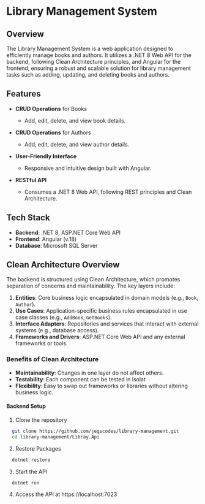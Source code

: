 # Library Management System

## Overview

The Library Management System is a web application designed to efficiently manage books and authors. It utilizes a .NET 8 Web API for the backend, following Clean Architecture principles, and Angular for the frontend, ensuring a robust and scalable solution for library management tasks such as adding, updating, and deleting books and authors.

## Features

- **CRUD Operations** for Books
  - Add, edit, delete, and view book details.
  
- **CRUD Operations** for Authors
  - Add, edit, delete, and view author details.
  
- **User-Friendly Interface**
  - Responsive and intuitive design built with Angular.
  
- **RESTful API**
  - Consumes a .NET 8 Web API, following REST principles and Clean Architecture.

## Tech Stack

- **Backend**: .NET 8, ASP.NET Core Web API
- **Frontend**: Angular (v.18)
- **Database**: Microsoft SQL Server

## Clean Architecture Overview

The backend is structured using Clean Architecture, which promotes separation of concerns and maintainability. The key layers include:

1. **Entities**: Core business logic encapsulated in domain models (e.g., `Book`, `Author`).
2. **Use Cases**: Application-specific business rules encapsulated in use case classes (e.g., `AddBook`, `GetBooks`).
3. **Interface Adapters**: Repositories and services that interact with external systems (e.g., database access).
4. **Frameworks and Drivers**: ASP.NET Core Web API and any external frameworks or tools.

### Benefits of Clean Architecture

- **Maintainability**: Changes in one layer do not affect others.
- **Testability**: Each component can be tested in isolat
- **Flexibility**: Easy to swap out frameworks or libraries without altering business logic.

#### Backend Setup
1. Clone the repository
  ```bash
    git clone https://github.com/jegscodes/library-management.git
    cd library-management/Libray.Api
  ```
2. Restore Packages
  ```bash
    dotnet restore
  ```
3. Start the API
  ```bash
    dotnet run
  ```
4. Access the API at https://localhost:7023
